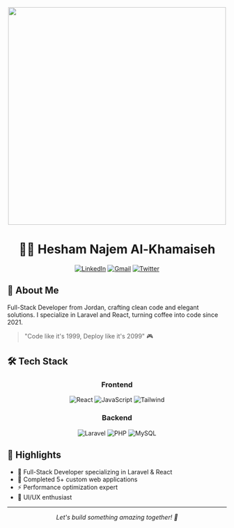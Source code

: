 <div align="center">
  <img src="https://media.giphy.com/media/f3iwJFOVOwuy7K6FFw/giphy.gif" width="500">

  # 👨‍💻 Hesham Najem Al-Khamaiseh
  
  [![LinkedIn](https://img.shields.io/badge/LinkedIn-0077B5?style=for-the-badge&logo=linkedin&logoColor=white)](https://linkedin.com/in/hesham-najem)
  [![Gmail](https://img.shields.io/badge/Gmail-D14836?style=for-the-badge&logo=gmail&logoColor=white)](mailto:heshamnajem4@gmail.com)
  [![Twitter](https://img.shields.io/badge/Twitter-1DA1F2?style=for-the-badge&logo=twitter&logoColor=white)](https://twitter.com/HeshamNajem4)
</div>

## 🚀 About Me
Full-Stack Developer from Jordan, crafting clean code and elegant solutions. I specialize in Laravel and React, turning coffee into code since 2021. 

> "Code like it's 1999, Deploy like it's 2099" 🎮

## 🛠️ Tech Stack
<div align="center">

### Frontend
![React](https://img.shields.io/badge/React-20232A?style=for-the-badge&logo=react&logoColor=61DAFB)
![JavaScript](https://img.shields.io/badge/JavaScript-F7DF1E?style=for-the-badge&logo=javascript&logoColor=black)
![Tailwind](https://img.shields.io/badge/Tailwind_CSS-38B2AC?style=for-the-badge&logo=tailwind-css&logoColor=white)

### Backend
![Laravel](https://img.shields.io/badge/Laravel-FF2D20?style=for-the-badge&logo=laravel&logoColor=white)
![PHP](https://img.shields.io/badge/PHP-777BB4?style=for-the-badge&logo=php&logoColor=white)
![MySQL](https://img.shields.io/badge/MySQL-00000F?style=for-the-badge&logo=mysql&logoColor=white)

</div>

## 🎯 Highlights
- 🚀 Full-Stack Developer specializing in Laravel & React
- 💼 Completed 5+ custom web applications
- ⚡ Performance optimization expert
- 🎨 UI/UX enthusiast

  

---
<div align="center">
  <i>Let's build something amazing together! 🚀</i>
</div>
